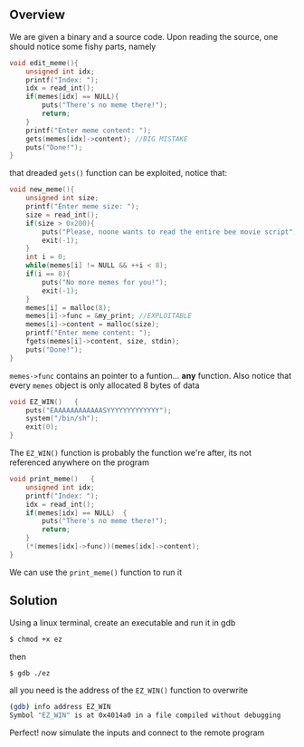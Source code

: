 ## Overview

We are given a binary and a source code. Upon reading the source, one should notice some fishy parts, namely
```c++
void edit_meme(){
	unsigned int idx;
	printf("Index: ");
	idx = read_int();
	if(memes[idx] == NULL){
		puts("There's no meme there!");
		return;
	}
	printf("Enter meme content: ");
	gets(memes[idx]->content); //BIG MISTAKE
	puts("Done!");
}
```
that dreaded ```gets()``` function can be exploited, notice that:
```c++
void new_meme(){
	unsigned int size;
	printf("Enter meme size: ");
	size = read_int();
	if(size > 0x200){
		puts("Please, noone wants to read the entire bee movie script");
		exit(-1);
	}
	int i = 0;
	while(memes[i] != NULL && ++i < 8);
	if(i == 8){
		puts("No more memes for you!");
		exit(-1);
	}
	memes[i] = malloc(8);
	memes[i]->func = &my_print; //EXPLOITABLE
	memes[i]->content = malloc(size);
	printf("Enter meme content: ");
	fgets(memes[i]->content, size, stdin);
	puts("Done!");
}
```
```memes->func``` contains an pointer to a funtion... **any** function. Also notice that every ```memes``` object is only allocated 8 bytes of data
```c++
void EZ_WIN()	{
	puts("EAAAAAAAAAAAASYYYYYYYYYYYYY");
	system("/bin/sh");
	exit(0);
}
```
The ```EZ_WIN()``` function is probably the function we're after, its not referenced anywhere on the program
```c++
void print_meme()	{
	unsigned int idx;
	printf("Index: ");
	idx = read_int();
	if(memes[idx] == NULL)	{
		puts("There's no meme there!");
		return;
	}
	(*(memes[idx]->func))(memes[idx]->content);
}
```
We can use the ```print_meme()``` function to run it

## Solution

Using a linux terminal, create an executable and run it in gdb
```bash
$ chmod +x ez 
```
then
```bash
$ gdb ./ez
```
all you need is the address of the ```EZ_WIN()``` function to overwrite
```bash
(gdb) info address EZ_WIN
Symbol "EZ_WIN" is at 0x4014a0 in a file compiled without debugging
```
Perfect! now simulate the inputs and connect to the remote program
